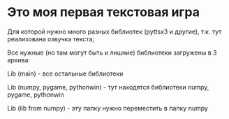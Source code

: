 # Это моя первая текстовая игра

Для которой нужно много разных библиотек (pyttsx3 и другие), т.к. тут реализована озвучка текста;

Все нужные (но там могут быть и лишние) библиотеки загружены в 3 архива:

Lib (main) - все остальные библиотеки

Lib (numpy, pygame, pythonwin) - тут находятся библиотеки numpy, pygame, pythonwin

Lib (lib from numpy) - эту папку нужно переместить в папку numpy
